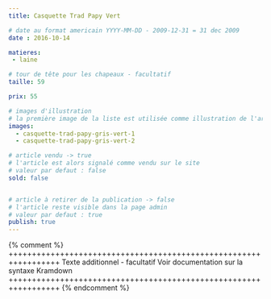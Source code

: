 ```yaml
---
title: Casquette Trad Papy Vert

# date au format americain YYYY-MM-DD - 2009-12-31 = 31 dec 2009
date : 2016-10-14

matieres:
 - laine

# tour de tête pour les chapeaux - facultatif
taille: 59

prix: 55

# images d'illustration
# la première image de la liste est utilisée comme illustration de l'article dans les pages de listing.
images:
  - casquette-trad-papy-gris-vert-1
  - casquette-trad-papy-gris-vert-2

# article vendu -> true
# l'article est alors signalé comme vendu sur le site
# valeur par defaut : false
sold: false


# article à retirer de la publication -> false
# l'article reste visible dans la page admin
# valeur par defaut : true
publish: true
---
```

{% comment %} +++++++++++++++++++++++++++++++++++++++++++++++++++++++++++++++++
              Texte additionnel - facultatif
              Voir documentation sur la syntaxe Kramdown
+++++++++++++++++++++++++++++++++++++++++++++++++++++++++++++++++ {% endcomment %}
